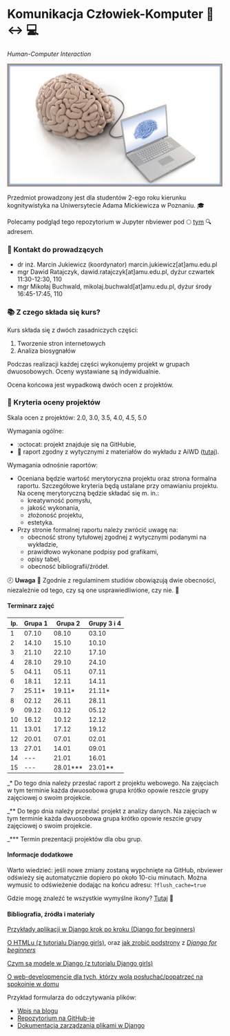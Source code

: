 # Komunikacja Człowiek-Komputer :walking: :left_right_arrow: :computer:

*Human-Computer Interaction*

![BCI](images/bci.jpg)

Przedmiot prowadzony jest dla studentów 2-ego roku kierunku kognitywistyka na Uniwersytecie Adama Mickiewicza w Poznaniu. :mortar_board:

Polecamy podgląd tego repozytorium w Jupyter nbviewer pod :full_moon: [tym](https://nbviewer.jupyter.org/github/mikbuch/hci/tree/master/) :mag: adresem.

### :e-mail: Kontakt do prowadzących

 * dr inż. Marcin Jukiewicz (koordynator) marcin.jukiewicz[at]amu.edu.pl
 * mgr Dawid Ratajczyk, dawid.ratajczyk[at]amu.edu.pl, dyżur czwartek 11:30-12:30, 110
 * mgr Mikołaj Buchwald, mikolaj.buchwald[at]amu.edu.pl, dyżur środy 16:45-17:45, 110

### :books: Z czego składa się kurs?

Kurs składa się z dwóch zasadniczych części:
 1. Tworzenie stron internetowych
 2. Analiza biosygnałów

Podczas realizacji każdej części wykonujemy projekt w grupach dwuosobowych. Oceny wystawiane są indywidualnie.

Ocena końcowa jest wypadkową dwóch ocen z projektów.

###  :scroll: Kryteria oceny projektów

Skala ocen z projektów: 2.0, 3.0, 3.5, 4.0, 4.5, 5.0

Wymagania ogólne:
 * :octocat: projekt znajduje się na GitHubie,
 * :page_with_curl: raport zgodny z wytycznymi z materiałów do wykładu z AiWD ([tutaj](https://www.dropbox.com/s/myy9xeyedng4myb/aiwd-4.pdf?dl=0)).

Wymagania odnośnie raportów:

 * Oceniana będzie wartość merytoryczna projektu oraz strona formalna raportu. Szczegółowe kryteria będą ustalane przy omawianiu projektu. Na ocenę merytoryczną będzie składać się m. in.:
   - kreatywność pomysłu,
   - jakość wykonania,
   - złożoność projektu,
   - estetyka.
 * Przy stronie formalnej raportu należy zwrócić uwagę na:
   - obecność strony tytułowej zgodnej z wytycznymi podanymi na wykładzie,
   - prawidłowo wykonane podpisy pod grafikami,
   - opisy tabel,
   - obecność bibliografii/źródeł.

:clock8: **Uwaga** :office: Zgodnie z regulaminem studiów obowiązują dwie obecności, niezależnie od tego, czy są one usprawiedliwione, czy nie. :blue_book:

#### Terminarz zajęć

| lp. | Grupa 1 | Grupa 2 | Grupy 3 i 4 |
| --- | ------- | -------- | ----------- |
| 1   | 07.10   | 08.10    | 03.10       |
| 2   | 14.10   | 15.10    | 10.10       |
| 3   | 21.10   | 22.10    | 17.10       |
| 4   | 28.10   | 29.10    | 24.10       |
| 5   | 04.11   | 05.11    | 07.11       |
| 6   | 18.11   | 12.11    | 14.11       |
| 7   | 25.11*  | 19.11*   | 21.11*      |
| 8   | 02.12   | 26.11    | 28.11       |
| 9   | 09.12   | 03.12    | 05.12       |
| 10  | 16.12   | 10.12    | 12.12       |
| 11  | 13.01   | 17.12    | 19.12       |
| 12  | 20.01   | 07.01    | 02.01       |
| 13  | 27.01   | 14.01    | 09.01       |
| 14  | ---     | 21.01    | 16.01       |
| 15  | ---     | 28.01*** | 23.01**     |

_* Do tego dnia należy przesłać raport z projektu webowego. Na zajęciach w tym terminie każda dwuosobowa grupa krótko opowie reszcie grupy zajęciowej o swoim projekcie.

_** Do tego dnia należy przesłać projekt z analizy danych. Na zajęciach w tym terminie każda dwuosobowa grupa krótko opowie reszcie grupy zajęciowej o swoim projekcie.

_*** Termin prezentacji projektów dla obu grup.

#### Informacje dodatkowe

Warto wiedzieć: jeśli nowe zmiany zostaną wypchnięte na GitHub, nbviewer odświeży się automatycznie dopiero po około 10-ciu minutach. Można wymusić to odświeżenie dodając na końcu adresu: `?flush_cache=true`

Gdzie mogę znaleźć te wszystkie wymyślne ikony? [Tutaj](https://gist.github.com/rxaviers/7360908)  :link:

#### Bibliografia, źródła i materiały

[Przykłady aplikacji w Django krok po kroku (Django for beginners)](https://github.com/wsvincent/djangoforbeginners)

[O HTMLu (z tutorialu Django girls)](https://tutorial.djangogirls.org/en/html/), oraz [jak zrobić podstrony](https://github.com/wsvincent/djangoforbeginners/tree/master/ch3-pages-app) z [_Django for beginners_ ](https://github.com/wsvincent/djangoforbeginners)

[Czym są modele w Django (z tutorialu Django girls)](https://tutorial.djangogirls.org/en/django_models/)

[O web-developmencie dla tych, którzy wolą posłuchać/popatrzeć na spokojnie w domu](https://pasja-informatyki.pl/programowanie-webowe/technologie-video-mp3/)

Przykład formularza do odczytywania plików:
 * [Wpis na blogu](https://simpleisbetterthancomplex.com/tutorial/2016/08/01/how-to-upload-files-with-django.html)
 * [Repozytorium na GitHub-ie](https://github.com/sibtc/simple-file-upload.git)
 * [Dokumentacja zarządzania plikami w Django](https://docs.djangoproject.com/en/2.2/ref/files/storage/)
